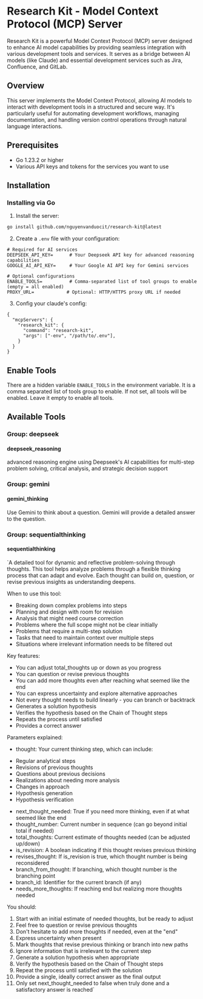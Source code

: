 # Research Kit - Model Context Protocol (MCP) Server

Research Kit is a powerful Model Context Protocol (MCP) server designed to enhance AI model capabilities by providing seamless integration with various development tools and services. It serves as a bridge between AI models (like Claude) and essential development services such as Jira, Confluence, and GitLab.

## Overview

This server implements the Model Context Protocol, allowing AI models to interact with development tools in a structured and secure way. It's particularly useful for automating development workflows, managing documentation, and handling version control operations through natural language interactions.

## Prerequisites

- Go 1.23.2 or higher
- Various API keys and tokens for the services you want to use

## Installation

### Installing via Go

1. Install the server:

```bash
go install github.com/nguyenvanduocit/research-kit@latest
```

2. Create a `.env` file with your configuration:

```env
# Required for AI services
DEEPSEEK_API_KEY=      # Your Deepseek API key for advanced reasoning capabilities
GOOGLE_AI_API_KEY=     # Your Google AI API key for Gemini services

# Optional configurations
ENABLE_TOOLS=          # Comma-separated list of tool groups to enable (empty = all enabled)
PROXY_URL=            # Optional: HTTP/HTTPS proxy URL if needed
```

3. Config your claude's config:

```json{claude_desktop_config.json}
{
  "mcpServers": {
    "research_kit": {
      "command": "research-kit",
      "args": ["-env", "/path/to/.env"],
    }
  }
}
```

## Enable Tools

There are a hidden variable `ENABLE_TOOLS` in the environment variable. It is a comma separated list of tools group to enable. If not set, all tools will be enabled. Leave it empty to enable all tools.

## Available Tools

### Group: deepseek

#### deepseek_reasoning

advanced reasoning engine using Deepseek's AI capabilities for multi-step problem solving, critical analysis, and strategic decision support

### Group: gemini

#### gemini_thinking

Use Gemini to think about a question. Gemini will provide a detailed answer to the question.

### Group: sequentialthinking

#### sequentialthinking

`A detailed tool for dynamic and reflective problem-solving through thoughts.
This tool helps analyze problems through a flexible thinking process that can adapt and evolve.
Each thought can build on, question, or revise previous insights as understanding deepens.

When to use this tool:
- Breaking down complex problems into steps
- Planning and design with room for revision
- Analysis that might need course correction
- Problems where the full scope might not be clear initially
- Problems that require a multi-step solution
- Tasks that need to maintain context over multiple steps
- Situations where irrelevant information needs to be filtered out

Key features:
- You can adjust total_thoughts up or down as you progress
- You can question or revise previous thoughts
- You can add more thoughts even after reaching what seemed like the end
- You can express uncertainty and explore alternative approaches
- Not every thought needs to build linearly - you can branch or backtrack
- Generates a solution hypothesis
- Verifies the hypothesis based on the Chain of Thought steps
- Repeats the process until satisfied
- Provides a correct answer

Parameters explained:
- thought: Your current thinking step, which can include:
* Regular analytical steps
* Revisions of previous thoughts
* Questions about previous decisions
* Realizations about needing more analysis
* Changes in approach
* Hypothesis generation
* Hypothesis verification
- next_thought_needed: True if you need more thinking, even if at what seemed like the end
- thought_number: Current number in sequence (can go beyond initial total if needed)
- total_thoughts: Current estimate of thoughts needed (can be adjusted up/down)
- is_revision: A boolean indicating if this thought revises previous thinking
- revises_thought: If is_revision is true, which thought number is being reconsidered
- branch_from_thought: If branching, which thought number is the branching point
- branch_id: Identifier for the current branch (if any)
- needs_more_thoughts: If reaching end but realizing more thoughts needed

You should:
1. Start with an initial estimate of needed thoughts, but be ready to adjust
2. Feel free to question or revise previous thoughts
3. Don't hesitate to add more thoughts if needed, even at the "end"
4. Express uncertainty when present
5. Mark thoughts that revise previous thinking or branch into new paths
6. Ignore information that is irrelevant to the current step
7. Generate a solution hypothesis when appropriate
8. Verify the hypothesis based on the Chain of Thought steps
9. Repeat the process until satisfied with the solution
10. Provide a single, ideally correct answer as the final output
11. Only set next_thought_needed to false when truly done and a satisfactory answer is reached`

